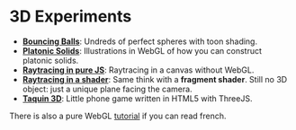 # 3D Experiments

* __[Bouncing Balls](https://github.com/tolokoban/demo-bouncing-balls)__: Undreds of perfect spheres with toon shading.
* __[Platonic Solids](https://github.com/tolokoban/demo-platonic-solid)__: Illustrations in WebGL of how you can construct platonic solids.
* __[Raytracing in pure JS](https://github.com/tolokoban/demo-raytracing-no-webgl)__: Raytracing in a canvas without WebGL.
* __[Raytracing in a shader](https://github.com/tolokoban/demo-raytracing-shader)__: Same think with a __fragment shader__. Still no 3D object: just a unique plane facing the camera.
* __[Taquin 3D](https://github.com/tolokoban/taquin-3d)__: Little phone game written in HTML5 with ThreeJS.

There is also a pure WebGL [tutorial](http://tolokoban.github.io/webgl-experiments) if you can read french.
